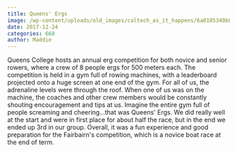 ```yaml
---
title: Queens' Ergs
image: /wp-content/uploads/old_images/caltech_as_it_happens/6a0105349b8251970b01b8d2c4e584970c.jpg
date: 2017-12-24
categories: 668
author: Maddie
---
```


Queens College hosts an annual erg competition for both novice and senior rowers, where a crew of 8 people ergs for 500 meters each. The competition is held in a gym full of rowing machines, with a leaderboard projected onto a huge screen at one end of the gym. For all of us, the adrenaline levels were through the roof. When one of us was on the machine, the coaches and other crew members would be constantly shouting encouragement and tips at us. Imagine the entire gym full of people screaming and cheering...that was Queens' Ergs. We did really well at the start and were in first place for about half the race, but in the end we ended up 3rd in our group. Overall, it was a fun experience and good preparation for the Fairbairn's competition, which is a novice boat race at the end of term.

